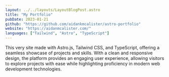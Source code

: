 ```yaml
---
layout: ../../layouts/LayoutBlogPost.astro
title: "My Portfolio"
pubDate: 2023-01-21
github: "https://github.com/aidankmcalister/astro-portfolio"
website: "https://aidanmcalister.com/"
languages: ["Tailwind", "Astro", "TypeScript"]
---
```


This very site made with Astro.js, Tailwind CSS, and TypeScript, offering a seamless showcase of projects and skills. With a clean and responsive design, the platform provides an engaging user experience, allowing visitors to explore projects with ease while highlighting proficiency in modern web development technologies.
